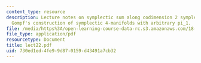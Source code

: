 ```yaml
---
content_type: resource
description: Lecture notes on symplectic sum along codimension 2 symplectic submanifolds;
  Gompf's construction of symplectic 4-manifolds with arbitrary pi_1.
file: /media/https%3A/open-learning-course-data-rc.s3.amazonaws.com/18-966-geometry-of-manifolds-spring-2007/730ed1ed4fe99d870159d43491a7cb32_lect22.pdf
file_type: application/pdf
resourcetype: Document
title: lect22.pdf
uid: 730ed1ed-4fe9-9d87-0159-d43491a7cb32
---
```

